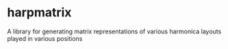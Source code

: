 # harpmatrix
A library for generating matrix representations of various harmonica layouts played in various positions
